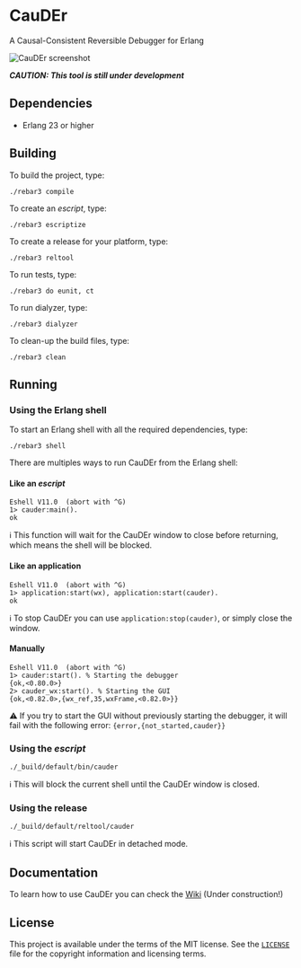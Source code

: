 # CauDEr

A Causal-Consistent Reversible Debugger for Erlang

![CauDEr screenshot](screenshot.png)

**_CAUTION: This tool is still under development_**

## Dependencies

* Erlang 23 or higher

## Building

To build the project, type:

    ./rebar3 compile

To create an _escript_, type:

    ./rebar3 escriptize

To create a release for your platform, type:

    ./rebar3 reltool

To run tests, type:

    ./rebar3 do eunit, ct

To run dialyzer, type:

    ./rebar3 dialyzer

To clean-up the build files, type:

    ./rebar3 clean

## Running

### Using the Erlang shell

To start an Erlang shell with all the required dependencies, type:

    ./rebar3 shell

There are multiples ways to run CauDEr from the Erlang shell:

#### Like an _escript_

```
Eshell V11.0  (abort with ^G)
1> cauder:main().
ok
```

ℹ️ This function will wait for the CauDEr window to close before returning,
which means the shell will be blocked.

#### Like an application

```
Eshell V11.0  (abort with ^G)
1> application:start(wx), application:start(cauder).
ok
```

ℹ️ To stop CauDEr you can use `application:stop(cauder)`, or simply close the
window.

#### Manually

```
Eshell V11.0  (abort with ^G)
1> cauder:start(). % Starting the debugger
{ok,<0.80.0>}
2> cauder_wx:start(). % Starting the GUI
{ok,<0.82.0>,{wx_ref,35,wxFrame,<0.82.0>}}
```

⚠️ If you try to start the GUI without previously starting the debugger, it will
fail with the following error: `{error,{not_started,cauder}}`


### Using the _escript_

    ./_build/default/bin/cauder

ℹ️ This will block the current shell until the CauDEr window is closed.

### Using the release

    ./_build/default/reltool/cauder

ℹ️ This script will start CauDEr in detached mode.

## Documentation

To learn how to use CauDEr you can check the
[Wiki](https://github.com/mistupv/cauder-v2/wiki) (Under construction!)

## License

This project is available under the terms of the MIT license. See the
[`LICENSE`](LICENSE) file for the copyright information and licensing terms.
